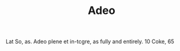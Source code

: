 ---
title: Adeo
letter: A
permalink: "/definitions/bld-adeo.html"
body: Lat So, as. Adeo plene et in-tcgre, as fully and entirely. 10 Coke, 65
published_at: '2018-07-07'
source: Black's Law Dictionary 2nd Ed (1910)
layout: post
---